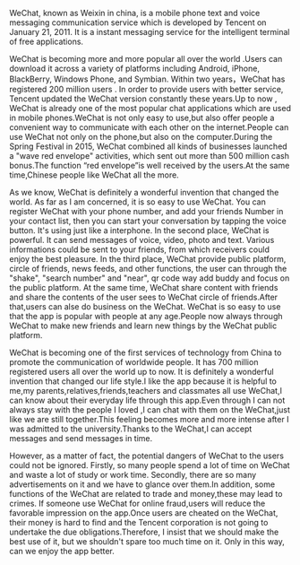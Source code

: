 WeChat, known as Weixin in china, is a mobile phone text and voice messaging communication service which is developed by Tencent on January 21, 2011. It is a instant messaging service for the intelligent terminal of free applications.

WeChat is becoming more and more popular all over the world .Users can download it across a variety of platforms including Android, iPhone, BlackBerry, Windows Phone, and Symbian. Within two years，WeChat has registered 200 million users . In order to provide users with better service, Tencent updated the WeChat version constantly these years.Up to now , WeChat is already one of the most popular chat applications which are used in mobile phones.WeChat is not only easy to use,but also offer people a convenient way to communicate with each other on the internet.People can use WeChat not only on the phone,but also on the computer.During the Spring Festival in 2015, WeChat combined all kinds of businesses launched a "wave red envelope" activities, which sent out more than 500 million cash bonus.The function “red envelope”is well received by the users.At the same time,Chinese people like WeChat all the more.

As we know, WeChat is definitely a wonderful invention that changed the world. As far as I am concerned, it is so easy to use WeChat. You can register WeChat with your phone number, and add your friends Number in your contact list, then you can start your conversation by tapping the voice button. It's using just like a interphone. In the second place, WeChat is powerful. It can send messages of voice, video, photo and text. Various informations could be sent to your friends, from which receivers could enjoy the best pleasure. In the third place, WeChat provide public platform, circle of friends, news feeds, and other functions, the user can through the "shake", "search number" and "near", qr code way add buddy and focus on the public platform. At the same time, WeChat share content with friends and share the contents of the user sees to WeChat circle of friends.After that,users can alse do business on the WeChat. WeChat is so easy to use that the app is popular with people at any age.People now always through WeChat to make new friends and learn new things by the WeChat public platform.

WeChat is becoming one of the first services of technology from China to promote the communication of worldwide people. It has 700 million registered users all over the world up to now. It is definitely a wonderful invention that changed our life style.I like the app because it is helpful to me,my parents,relatives,friends,teachers and classmates all use WeChat,I can know about their everyday life through this app.Even through I can not always stay with the people I loved ,I can chat with them on the WeChat,just like we are still together.This feeling becomes more and more intense after I was admitted to the university.Thanks to the WeChat,I can accept messages and send messages in time.

However, as a matter of fact, the potential dangers of WeChat to the users could not be ignored. Firstly, so many people spend a lot of time on WeChat and waste a lot of study or work time. Secondly, there are so many advertisements on it and we have to glance over them.In addition, some functions of the WeChat are related to trade and money,these may lead to crimes. If someone use WeChat for online fraud,users will reduce the favorable impression on the app.Once users are cheated on the WeChat, their money is hard to find and the Tencent corporation is not going to undertake the due obligations.Therefore, I insist that we should make the best use of it, but we shouldn't spare too much time on it. Only in this way, can we enjoy the app better.

  
